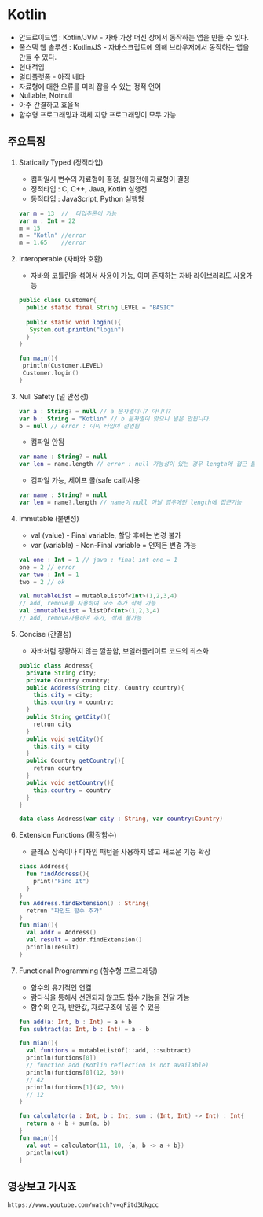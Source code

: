 # Kotlin

 * 안드로이드앱 : Kotlin/JVM - 자바 가상 머신 상에서 동작하는 앱을 만들 수 있다.
 * 풀스택 웹 솔루션 : Kotlin/JS - 자바스크립트에 의해 브라우저에서 동작하는 앱을 만들 수 있다.
 * 현대적임 
 * 멀티플랫폼 - 아직 베타
 * 자료형에 대한 오류를 미리 잡을 수 있는 정적 언어
 * Nullable, Notnull
 * 아주 간결하고 효율적
 * 함수형 프로그래밍과 객체 지향 프로그래밍이 모두 가능
 
## 주요특징
 1. Statically Typed (정적타입) 
    - 컴파일시 변수의 자료형이 결정, 실행전에 자료형이 결정
    - 정적타입 : C, C++, Java, Kotlin 실행전
    - 동적타입 : JavaScript, Python 실행형
    ```Kotlin
    var m = 13  //  타입추론이 가능
    var m : Int = 22
    m = 15
    m = "Kotln" //error
    m = 1.65    //error
    ```
 2. Interoperable (자바와 호환)
    - 자바와 코틀린을 섞어서 사용이 가능, 이미 존재하는 자바 라이브러리도 사용가능
    ```Java
    public class Customer{
      public static final String LEVEL = "BASIC"
      
      public static void login(){
       System.out.println("login")
      }
    }
    ```
    ```Kotlin
    fun main(){
     println(Customer.LEVEL)
     Customer.login()
    }
    ```
 3. Null Safety (널 안정성)
    ```Kotlin
    var a : String? = null // a 문자열이니? 아니니?
    var b : String = "Kotlin" // b 문자열이 맞으니 널은 안됩니다.
    b = null // error : 이미 타입이 선언됨 
    ```
    - 컴파일 안됨
    ```Kotlin
    var name : String? = null
    var len = name.length // error : null 가능성이 있는 경우 length에 접근 불가
    ```
    - 컴파일 가능, 세이프 콜(safe call)사용
    ```Kotlin
    var name : String? = null
    var len = name?.length // name이 null 아닐 경우에만 length에 접근가능
    ```
 4. Immutable (불변성)
    - val (value) - Final variable, 할당 후에는 변경 불가
    - var (variable) - Non-Final variable = 언제든 변경 가능

    ```Kotlin
    val one : Int = 1 // java : final int one = 1
    one = 2 // error
    var two : Int = 1
    two = 2 // ok
    ```
    
    ```Kotlin
    val mutableList = mutableListOf<Int>(1,2,3,4)
    // add, remove를 사용하여 요소 추가 삭제 가능
    val immutableList = listOf<Int>(1,2,3,4)
    // add, remove사용하여 추가, 삭제 불가능
    ```
 5. Concise (간결성)
    - 자바처럼 장황하지 않는 깔끔함, 보일러플레이트 코드의 최소화
    ```Java
    public class Address{
      private String city;
      private Country country;
      public Address(String city, Country country){
        this.city = city;
        this.country = country;
      }
      public String getCity(){
        retrun city
      }
      public void setCity(){
        this.city = city
      }
      public Country getCountry(){
        retrun country
      }
      public void setCountry(){
        this.country = country
      }
    }
    ```
    ```Kotlin
    data class Address(var city : String, var country:Country)
    ```
 6. Extension Functions (확장함수) 
    - 클래스 상속이나 디자인 패턴을 사용하지 않고 새로운 기능 확장
    ```Kotlin
    class Address{
      fun findAddress(){
        print("Find It")
      }
    }
    fun Address.findExtension() : String{
      retrun "파인드 함수 추가"
    }
    fun mian(){
      val addr = Address()
      val result = addr.findExtension()
      println(result)
    }
    ```
 7. Functional Programming (함수형 프로그래밍)
    - 함수의 유기적인 연결
    - 람다식을 통해서 선언되지 않고도 함수 기능을 전달 가능
    - 함수의 인자, 반환값, 자료구조에 넣을 수 있음
    ```Kotlin
    fun add(a: Int, b : Int) = a + b
    fun subtract(a: Int, b : Int) = a - b
    
    fun mian(){
      val funtions = mutableListOf(::add, ::subtract)
      println(funtions[0])
      // function add (Kotlin reflection is not available)
      println(funtions[0](12, 30))
      // 42
      println(funtions[1](42, 30))
      // 12
    }
    ```
    ```Kotlin
    fun calculator(a : Int, b : Int, sum : (Int, Int) -> Int) : Int{
      return a + b + sum(a, b)
    }
    fun main(){
      val out = calculator(11, 10, {a, b -> a + b})
      println(out)
    }
    
    ```
  ## 영상보고 가시죠
    https://www.youtube.com/watch?v=qFitd3Ukgcc
